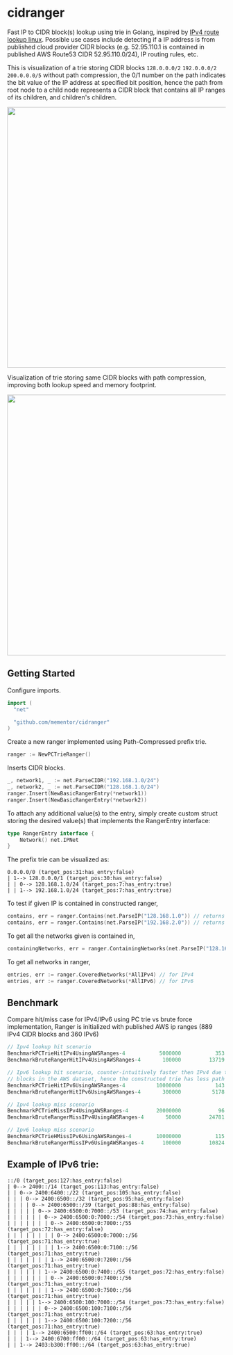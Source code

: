# cidranger
Fast IP to CIDR block(s) lookup using trie in Golang, inspired by [IPv4 route lookup linux](https://vincent.bernat.im/en/blog/2017-ipv4-route-lookup-linux).  Possible use cases include detecting if a IP address is from published cloud provider CIDR blocks (e.g. 52.95.110.1 is contained in published AWS Route53 CIDR 52.95.110.0/24), IP routing rules, etc.

This is visualization of a trie storing CIDR blocks `128.0.0.0/2` `192.0.0.0/2` `200.0.0.0/5` without path compression, the 0/1 number on the path indicates the bit value of the IP address at specified bit position, hence the path from root node to a child node represents a CIDR block that contains all IP ranges of its children, and children's children.
<p align="left"><img src="http://i.imgur.com/vSKTEBb.png" width="600" /></p>

Visualization of trie storing same CIDR blocks with path compression, improving both lookup speed and memory footprint.
<p align="left"><img src="http://i.imgur.com/JtaDlD4.png" width="600" /></p>

## Getting Started
Configure imports.
```go
import (
  "net"

  "github.com/mementor/cidranger"
)
```
Create a new ranger implemented using Path-Compressed prefix trie.
```go
ranger := NewPCTrieRanger()
```
Inserts CIDR blocks.
```go
_, network1, _ := net.ParseCIDR("192.168.1.0/24")
_, network2, _ := net.ParseCIDR("128.168.1.0/24")
ranger.Insert(NewBasicRangerEntry(*network1))
ranger.Insert(NewBasicRangerEntry(*network2))
```
To attach any additional value(s) to the entry, simply create custom struct
storing the desired value(s) that implements the RangerEntry interface:
```go
type RangerEntry interface {
	Network() net.IPNet
}
```
The prefix trie can be visualized as:
```
0.0.0.0/0 (target_pos:31:has_entry:false)
| 1--> 128.0.0.0/1 (target_pos:30:has_entry:false)
| | 0--> 128.168.1.0/24 (target_pos:7:has_entry:true)
| | 1--> 192.168.1.0/24 (target_pos:7:has_entry:true)
```
To test if given IP is contained in constructed ranger,
```go
contains, err = ranger.Contains(net.ParseIP("128.168.1.0")) // returns true, nil
contains, err = ranger.Contains(net.ParseIP("192.168.2.0")) // returns false, nil
```
To get all the networks given is contained in,
```go
containingNetworks, err = ranger.ContainingNetworks(net.ParseIP("128.168.1.0"))
```
To get all networks in ranger,
```go
entries, err := ranger.CoveredNetworks(*AllIPv4) // for IPv4
entries, err := ranger.CoveredNetworks(*AllIPv6) // for IPv6
```

## Benchmark
Compare hit/miss case for IPv4/IPv6 using PC trie vs brute force implementation, Ranger is initialized with published AWS ip ranges (889 IPv4 CIDR blocks and 360 IPv6)
```go
// Ipv4 lookup hit scenario
BenchmarkPCTrieHitIPv4UsingAWSRanges-4         	 5000000	       353   ns/op
BenchmarkBruteRangerHitIPv4UsingAWSRanges-4    	  100000	     13719   ns/op

// Ipv6 lookup hit scenario, counter-intuitively faster then IPv4 due to less IPv6 CIDR
// blocks in the AWS dataset, hence the constructed trie has less path splits and depth.
BenchmarkPCTrieHitIPv6UsingAWSRanges-4         	10000000	       143   ns/op
BenchmarkBruteRangerHitIPv6UsingAWSRanges-4    	  300000	      5178   ns/op

// Ipv4 lookup miss scenario
BenchmarkPCTrieMissIPv4UsingAWSRanges-4        	20000000	        96.5 ns/op
BenchmarkBruteRangerMissIPv4UsingAWSRanges-4   	   50000	     24781   ns/op

// Ipv6 lookup miss scenario
BenchmarkPCTrieHMissIPv6UsingAWSRanges-4       	10000000	       115   ns/op
BenchmarkBruteRangerMissIPv6UsingAWSRanges-4   	  100000	     10824   ns/op
```

## Example of IPv6 trie:
```
::/0 (target_pos:127:has_entry:false)
| 0--> 2400::/14 (target_pos:113:has_entry:false)
| | 0--> 2400:6400::/22 (target_pos:105:has_entry:false)
| | | 0--> 2400:6500::/32 (target_pos:95:has_entry:false)
| | | | 0--> 2400:6500::/39 (target_pos:88:has_entry:false)
| | | | | 0--> 2400:6500:0:7000::/53 (target_pos:74:has_entry:false)
| | | | | | 0--> 2400:6500:0:7000::/54 (target_pos:73:has_entry:false)
| | | | | | | 0--> 2400:6500:0:7000::/55 (target_pos:72:has_entry:false)
| | | | | | | | 0--> 2400:6500:0:7000::/56 (target_pos:71:has_entry:true)
| | | | | | | | 1--> 2400:6500:0:7100::/56 (target_pos:71:has_entry:true)
| | | | | | | 1--> 2400:6500:0:7200::/56 (target_pos:71:has_entry:true)
| | | | | | 1--> 2400:6500:0:7400::/55 (target_pos:72:has_entry:false)
| | | | | | | 0--> 2400:6500:0:7400::/56 (target_pos:71:has_entry:true)
| | | | | | | 1--> 2400:6500:0:7500::/56 (target_pos:71:has_entry:true)
| | | | | 1--> 2400:6500:100:7000::/54 (target_pos:73:has_entry:false)
| | | | | | 0--> 2400:6500:100:7100::/56 (target_pos:71:has_entry:true)
| | | | | | 1--> 2400:6500:100:7200::/56 (target_pos:71:has_entry:true)
| | | | 1--> 2400:6500:ff00::/64 (target_pos:63:has_entry:true)
| | | 1--> 2400:6700:ff00::/64 (target_pos:63:has_entry:true)
| | 1--> 2403:b300:ff00::/64 (target_pos:63:has_entry:true)
```
